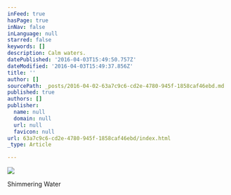 ```yaml
---
inFeed: true
hasPage: true
inNav: false
inLanguage: null
starred: false
keywords: []
description: Calm waters.
datePublished: '2016-04-03T15:49:50.757Z'
dateModified: '2016-04-03T15:49:37.856Z'
title: ''
author: []
sourcePath: _posts/2016-04-02-63a7c9c6-cd2e-4780-945f-1858caf46ebd.md
published: true
authors: []
publisher:
  name: null
  domain: null
  url: null
  favicon: null
url: 63a7c9c6-cd2e-4780-945f-1858caf46ebd/index.html
_type: Article

---
```

![](https://the-grid-user-content.s3-us-west-2.amazonaws.com/f87cab78-4599-4200-80d0-784e9238f503.jpg)

Shimmering Water